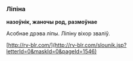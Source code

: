 ### Ліпіна
**назоўнік, жаночы род, размоўнае**

Асобнае дрэва ліпы. Ліпіну віхор зваліў.

<a rel="author">[http://rv-blr.com/](http://rv-blr.com/slounik.jsp?letterId=0&maskId=0&pageId=1546)</a>

